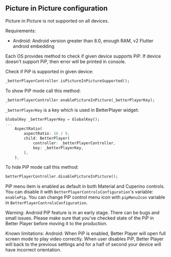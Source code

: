 ## Picture in Picture configuration
Picture in Picture is not supported on all devices.

Requirements:
* Android: Android version greater than 8.0, enough RAM, v2 Flutter android embedding

Each OS provides method to check if given device supports PiP. If device doesn't support PiP, then
error will be printed in console.

Check if PiP is supported in given device:
```dart
_betterPlayerController.isPictureInPictureSupported();
```

To show PiP mode call this method:

```dart
_betterPlayerController.enablePictureInPicture(_betterPlayerKey);
```
`_betterPlayerKey` is a key which is used in BetterPlayer widget:

```dart
GlobalKey _betterPlayerKey = GlobalKey();
...
    AspectRatio(
        aspectRatio: 16 / 9,
        child: BetterPlayer(
            controller: _betterPlayerController,
            key: _betterPlayerKey,
        ),
    ),
```

To hide PiP mode call this method:
```dart
betterPlayerController.disablePictureInPicture();
```

PiP menu item is enabled as default in both Material and Cuperino controls. You can disable it with
`BetterPlayerControlsConfiguration`'s variable: `enablePip`. You can change PiP control menu icon with
`pipMenuIcon` variable in `BetterPlayerControlsConfiguration`.

Warning:
Android PiP feature is in an early stage. There can be bugs and small issues. Please
make sure that you've checked state of the PiP in Better Player before moving it to the production.

Known limitations:
Android: When PiP is enabled, Better Player will open full screen mode to play video correctly. When
user disables PiP, Better Player will back to the previous settings and for a half of second your device
will have incorrect orientation.
